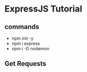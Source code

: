# ExpressJS Tutorial

## commands

- npm init -y
- npm i express
- npm i -D nodemon

## Get Requests
